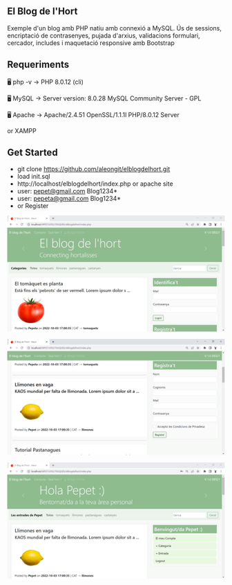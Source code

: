 ## El Blog de l'Hort
Exemple d'un blog amb PHP natiu amb connexió a MySQL. Ús de sessions, encriptació de contrasenyes, pujada d'arxius, validacions formulari, cercador, includes i maquetació responsive amb Bootstrap

## Requeriments

🖥️ php -v
→ PHP 8.0.12 (cli)

🖥️ MySQL
→ Server version: 8.0.28 MySQL Community Server - GPL

🖥️ Apache
→ Apache/2.4.51 OpenSSL/1.1.1l PHP/8.0.12 Server

or XAMPP

## Get Started

- git clone https://github.com/aleongit/elblogdelhort.git
- load init.sql
- http://localhost/elblogdelhort/index.php or apache site
- user: pepet@gmail.com Blog1234*
- user: pepeta@gmail.com Blog1234*
- or Register


![Screenshot](screenshots/1.png)

![Screenshot](screenshots/2.png)

![Screenshot](screenshots/3.png)
